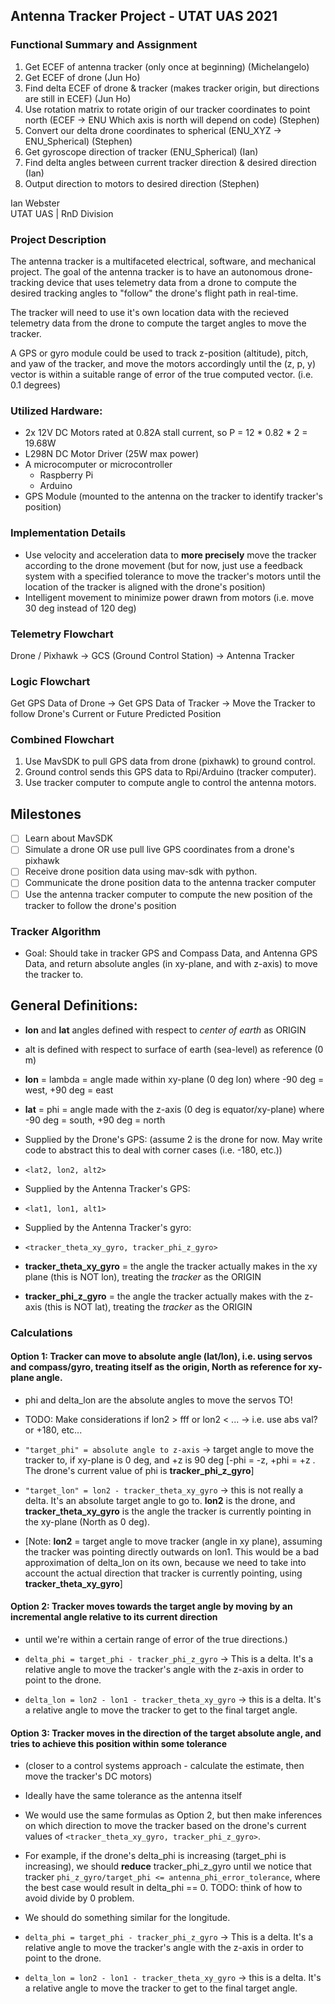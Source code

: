 ## Antenna Tracker Project - UTAT UAS 2021

### Functional Summary and Assignment
1. Get ECEF of antenna tracker (only once at beginning) (Michelangelo)
2. Get ECEF of drone (Jun Ho)
3. Find delta ECEF of drone & tracker (makes tracker origin, but directions are still in ECEF) (Jun Ho) 
4. Use rotation matrix to rotate origin of our tracker coordinates to point north (ECEF -> ENU Which axis is north will depend on code) (Stephen)
5. Convert our delta drone coordinates to spherical (ENU_XYZ -> ENU_Spherical) (Stephen)
6. Get gyroscope direction of tracker (ENU_Spherical) (Ian)
7. Find delta angles between current tracker direction & desired direction (Ian)
8. Output direction to motors to desired direction (Stephen)

Ian Webster  
UTAT UAS | RnD Division  

### Project Description
The antenna tracker is a multifaceted electrical, software, and mechanical project. The goal of the antenna tracker is to have an autonomous drone-tracking device that uses telemetry data from a drone to compute the desired tracking angles to "follow" the drone's flight path in real-time.  

The tracker will need to use it's own location data with the recieved telemetry data from the drone to compute the target angles to move the tracker.  

A GPS or gyro module could be used to track z-position (altitude), pitch, and yaw of the tracker, and move the motors accordingly until the (z, p, y) vector is within a suitable range of error of the true computed vector. (i.e. 0.1 degrees)

### Utilized Hardware:
* 2x 12V DC Motors rated at 0.82A stall current, so P = 12 * 0.82 * 2 = 19.68W
* L298N DC Motor Driver (25W max power)
* A microcomputer or microcontroller
  * Raspberry Pi
  * Arduino
* GPS Module (mounted to the antenna on the tracker to identify tracker's position)

### Implementation Details
* Use velocity and acceleration data to **more precisely** move the tracker according to the drone movement (but for now, just use a feedback system with a specified tolerance to move the tracker's motors until the location of the tracker is aligned with the drone's position)
* Intelligent movement to minimize power drawn from motors (i.e. move 30 deg instead of 120 deg) 

### Telemetry Flowchart
Drone / Pixhawk -> GCS (Ground Control Station) -> Antenna Tracker

### Logic Flowchart
Get GPS Data of Drone -> Get GPS Data of Tracker -> Move the Tracker to follow Drone's Current or Future Predicted Position

### Combined Flowchart  
1. Use MavSDK to pull GPS data from drone (pixhawk) to ground control.
2. Ground control sends this GPS data to Rpi/Arduino (tracker computer).
3. Use tracker computer to compute angle to control the antenna motors.

## Milestones
- [ ] Learn about MavSDK  
- [ ] Simulate a drone OR use pull live GPS coordinates from a drone's pixhawk  
- [ ] Receive drone position data using mav-sdk with python.  
- [ ] Communicate the drone position data to the antenna tracker computer  
- [ ] Use the antenna tracker computer to compute the new position of the tracker to follow the drone's position  

### Tracker Algorithm

* Goal: Should take in tracker GPS and Compass Data, and Antenna GPS Data, and return absolute angles (in xy-plane, and with z-axis) to move the tracker to.

## General Definitions:

* **lon** and **lat** angles defined with respect to *center of earth* as ORIGIN
* alt is defined with respect to surface of earth (sea-level) as reference (0 m)

* **lon** = lambda = angle made within xy-plane (0 deg lon) where -90 deg = west, +90 deg = east
* **lat** = phi = angle made with the z-axis (0 deg is equator/xy-plane) where -90 deg = south, +90 deg = north

* Supplied by the Drone's GPS: (assume 2 is the drone for now. May write code to abstract this to deal with corner cases (i.e. -180, etc.))
* ```<lat2, lon2, alt2>```

* Supplied by the Antenna Tracker's GPS:
* ```<lat1, lon1, alt1>```

* Supplied by the Antenna Tracker's gyro:
* ```<tracker_theta_xy_gyro, tracker_phi_z_gyro>```

* **tracker_theta_xy_gyro** = the angle the tracker actually makes in the xy plane (this is NOT lon), treating the *tracker* as the ORIGIN
* **tracker_phi_z_gyro** = the angle the tracker actually makes with the z-axis (this is NOT lat), treating the *tracker* as the ORIGIN

### Calculations

#### Option 1: Tracker can move to **absolute** angle (lat/lon), i.e. using servos and compass/gyro, treating itself as the origin, North as reference for xy-plane angle.

* phi and delta_lon are the absolute angles to move the servos TO!

* TODO: Make considerations if lon2 > fff or lon2 < ... -> i.e. use abs val? or +180, etc...

* ```"target_phi" = absolute angle to z-axis``` -> target angle to move the tracker to, if xy-plane is 0 deg, and +z is 90 deg [-phi = -z, +phi = +z . The drone's current value of phi is **tracker_phi_z_gyro**]

* ```"target_lon" = lon2 - tracker_theta_xy_gyro``` -> this is not really a delta. It's an absolute target angle to go to. **lon2** is the drone, and **tracker_theta_xy_gyro** is the angle the tracker is currently pointing in the xy-plane (North as 0 deg). 

* [Note: **lon2** = target angle to move tracker (angle in xy plane), assuming the tracker was pointing directly outwards on lon1. This would be a bad approximation of delta_lon on its own, because we need to take into account the actual direction that tracker is currently pointing, using **tracker_theta_xy_gyro**]

#### Option 2: Tracker moves towards the target angle by moving by an incremental angle **relative** to its current direction 
* until we're within a certain range of error of the true directions.)

* ```delta_phi = target_phi - tracker_phi_z_gyro``` -> This is a delta. It's a relative angle to move the tracker's angle with the z-axis in order to point to the drone.

* ```delta_lon = lon2 - lon1 - tracker_theta_xy_gyro``` -> this is a delta. It's a relative angle to move the tracker to get to the final target angle.

#### Option 3: Tracker moves in the direction of the target absolute angle, and tries to achieve this position within some tolerance
* (closer to a control systems approach - calculate the estimate, then move the tracker's DC motors)
* Ideally have the same tolerance as the antenna itself

* We would use the same formulas as Option 2, but then make inferences on which direction to move the tracker based on the drone's current values of ```<tracker_theta_xy_gyro, tracker_phi_z_gyro>```. 
* For example, if the drone's delta_phi is increasing (target_phi is increasing), we should **reduce** tracker_phi_z_gyro until we notice that tracker ```phi_z_gyro/target_phi <= antenna_phi_error_tolerance```, where the best case would result in delta_phi == 0. TODO: think of how to avoid divide by 0 problem.
* We should do something similar for the longitude.

* ```delta_phi = target_phi - tracker_phi_z_gyro``` -> This is a delta. It's a relative angle to move the tracker's angle with the z-axis in order to point to the drone.

* ```delta_lon = lon2 - lon1 - tracker_theta_xy_gyro``` -> this is a delta. It's a relative angle to move the tracker to get to the final target angle.